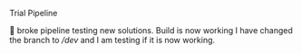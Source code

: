 Trial Pipeline


:sunflower:
broke pipeline testing new solutions.
Build is now working I have changed the branch to */dev* and I am testing if it is now working.
